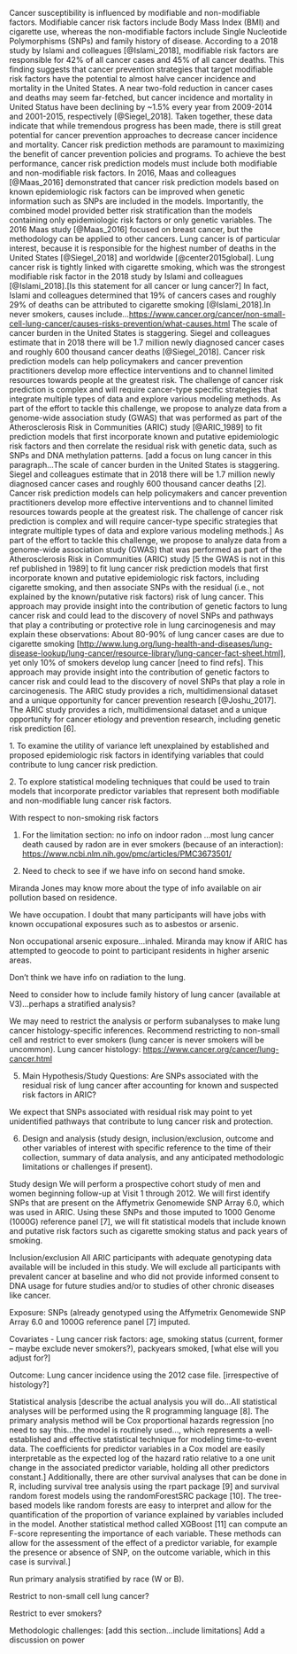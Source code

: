 
Cancer susceptibility is influenced by modifiable and non-modifiable factors. Modifiable cancer risk factors include Body Mass Index (BMI) and cigarette use, whereas the non-modifiable factors include Single Nucleotide Polymorphisms (SNPs) and family history of disease. According to a 2018 study by Islami and colleagues [@Islami_2018], modifiable risk factors are responsible for 42% of all cancer cases and 45% of all cancer deaths. This finding suggests that cancer prevention strategies that target modifiable risk factors have the potential to almost halve cancer incidence and mortality in the United States. A near two-fold reduction in cancer cases and deaths may seem far-fetched, but cancer incidence and mortality in United Status have been declining by ~1.5% every year from 2009-2014 and 2001-2015, respectively [@Siegel_2018]. Taken together, these data indicate that while tremendous progress has been made, there is still great potential for cancer prevention approaches to decrease cancer incidence and mortality.
Cancer risk prediction methods are paramount to maximizing the benefit of cancer prevention policies and programs. To achieve the best performance, cancer risk prediction models must include both modifiable and non-modifiable risk factors. In 2016, Maas and colleagues [@Maas_2016] demonstrated that cancer risk prediction models based on known epidemiologic risk factors can be improved when genetic information such as SNPs are included in the models. Importantly, the combined model provided better risk stratification than the models containing only epidemiologic risk factors or only genetic variables. The 2016 Maas study [@Maas_2016] focused on breast cancer, but the methodology can be applied to other cancers. Lung cancer is of particular interest, because it is responsible for the highest number of deaths in the United States [@Siegel_2018] and worldwide [@center2015global]. Lung cancer risk is tightly linked with cigarette smoking, which was the strongest modifiable risk factor in the 2018 study by Islami and colleagues [@Islami_2018].[Is this statement for all cancer or lung cancer?]  In fact, Islami and colleagues determined that 19% of cancers cases and roughly 29% of deaths can be attributed to cigarette smoking [@Islami_2018].In never smokers, causes include…https://www.cancer.org/cancer/non-small-cell-lung-cancer/causes-risks-prevention/what-causes.html
The scale of cancer burden in the United States is staggering. Siegel and colleagues estimate that in 2018 there will be 1.7 million newly diagnosed cancer cases and roughly 600 thousand cancer deaths [@Siegel_2018]. Cancer risk prediction models can help policymakers and cancer prevention practitioners develop more effectice interventions and to channel limited resources towards people at the greatest risk. The challenge of cancer risk prediction is complex and will require cancer-type specific strategies that integrate multiple types of data and explore various modeling methods. As part of the effort to tackle this challenge, we propose to analyze data from a genome-wide association study (GWAS) that was performed as part of the Atherosclerosis Risk in Communities (ARIC) study [@ARIC_1989] to fit prediction models that first incorporate known and putative epidemiologic risk factors and then correlate the residual risk with genetic data, such as SNPs and DNA methylation patterns.
[add a focus on lung cancer in this paragraph…The scale of cancer burden in the United States is staggering. Siegel and colleagues estimate that in 2018 there will be 1.7 million newly diagnosed cancer cases and roughly 600 thousand cancer deaths [2]. Cancer risk prediction models can help policymakers and cancer prevention practitioners develop more effective interventions and to channel limited resources towards people at the greatest risk. The challenge of cancer risk prediction is complex and will require cancer-type specific strategies that integrate multiple types of data and explore various modeling methods.] 
As part of the effort to tackle this challenge, we propose to analyze data from a genome-wide association study (GWAS) that was performed as part of the Atherosclerosis Risk in Communities (ARIC) study [5 the GWAS is not in this ref published in 1989] to fit lung cancer risk prediction models that first incorporate known and putative epidemiologic risk factors, including cigarette smoking, and then associate SNPs with the residual (i.e., not explained by the known/putative risk factors) risk of lung cancer.
This approach may provide insight into the contribution of genetic factors to lung cancer risk and could lead to the discovery of novel SNPs and pathways that play a contributing or protective role in lung carcinogenesis and may explain these observations: About 80-90% of lung cancer cases are due to cigarette smoking [http://www.lung.org/lung-health-and-diseases/lung-disease-lookup/lung-cancer/resource-library/lung-cancer-fact-sheet.html], yet only 10% of smokers develop lung cancer [need to find refs]. 
This approach may provide insight into the contribution of genetic factors to cancer risk and could lead to the discovery of novel SNPs that play a role in carcinogenesis. The ARIC study provides a rich, multidimensional dataset and a unique opportunity for cancer prevention research [@Joshu_2017].
The ARIC study provides a rich, multidimensional dataset and a unique opportunity for cancer etiology and prevention research, including genetic risk prediction [6].

1\. To examine the utility of variance left unexplained by established and proposed epidemiologic risk factors in identifying variables that could contribute to lung cancer risk prediction.

2\. To explore statistical modeling techniques that could be used to train models that incorporate predictor variables that represent both modifiable and non-modifiable lung cancer risk factors.



With respect to non-smoking risk factors

1) For the limitation section: no info on indoor radon …most lung cancer death caused by radon are in ever smokers (because of an interaction): https://www.ncbi.nlm.nih.gov/pmc/articles/PMC3673501/

2) Need to check to see if we have info on second hand smoke.

Miranda Jones may know more about the type of info available on air pollution based on residence.


We have occupation. I doubt that many participants will have jobs with known occupational exposures such as to asbestos or arsenic.

Non occupational arsenic exposure…inhaled. Miranda may know if ARIC has attempted to geocode to point to participant residents in higher arsenic areas.

Don’t think we have info on radiation to the lung.


Need to consider how to include family history of lung cancer (available at V3)…perhaps a stratified analysis?


We may need to restrict the analysis or perform subanalyses to make lung cancer histology-specific inferences. Recommend restricting to non-small cell and restrict to ever smokers (lung cancer is never smokers will be uncommon). Lung cancer histology: https://www.cancer.org/cancer/lung-cancer.html


5. Main Hypothesis/Study Questions:
Are SNPs associated with the residual risk of lung cancer after accounting for known and suspected risk factors in ARIC?

We expect that SNPs associated with residual risk may point to yet unidentified pathways that contribute to lung cancer risk and protection.

 
6. Design and analysis (study design, inclusion/exclusion, outcome and other variables of interest with specific reference to the time of their collection, summary of data analysis, and any anticipated methodologic limitations or challenges if present).
 
Study design
We will perform a prospective cohort study of men and women beginning follow-up at Visit 1 through 2012. We will first identify SNPs that are present on the Affymetrix Genomewide SNP Array 6.0, which was used in ARIC. Using these SNPs and those imputed to 1000 Genome (1000G) reference panel [7], we will fit statistical models that include known and putative risk factors such as cigarette smoking status and pack years of smoking.
 
Inclusion/exclusion
All ARIC participants with adequate genotyping data available will be included in this study. We will exclude all participants with prevalent cancer at baseline and who did not provide informed consent to DNA usage for future studies and/or to studies of other chronic diseases like cancer.
 
Exposure:
SNPs (already genotyped using the Affymetrix Genomewide SNP Array 6.0 and 1000G reference panel [7] imputed.

Covariates - Lung cancer risk factors: age, smoking status (current, former – maybe exclude never smokers?), packyears smoked, [what else will you adjust for?]
 
Outcome:
Lung cancer incidence using the 2012 case file. [irrespective of histology?]
  
Statistical analysis
[describe the actual analysis you will do…All statistical analyses will be performed using the R programming language [8]. The primary analysis method will be Cox proportional hazards regression [no need to say this…the model is routinely used…, which represents a well-established and effective statistical technique for modeling time-to-event data. The coefficients for predictor variables in a Cox model are easily interpretable as the expected log of the hazard ratio relative to a one unit change in the associated predictor variable, holding all other predictors constant.] Additionally, there are other survival analyses that can be done in R, including survival tree analysis using the rpart package [9] and survival random forest models using the randomForestSRC package [10]. The tree-based models like random forests are easy to interpret and allow for the quantification of the proportion of variance explained by variables included in the model. Another statistical method called XGBoost [11] can compute an F-score representing the importance of each variable. These methods can allow for the assessment of the effect of a predictor variable, for example the presence or absence of SNP, on the outcome variable, which in this case is survival.]

Run primary analysis stratified by race (W or B).

Restrict to non-small cell lung cancer?

Restrict to ever smokers?




Methodologic challenges: [add this section…include limitations]
Add a discussion on power
